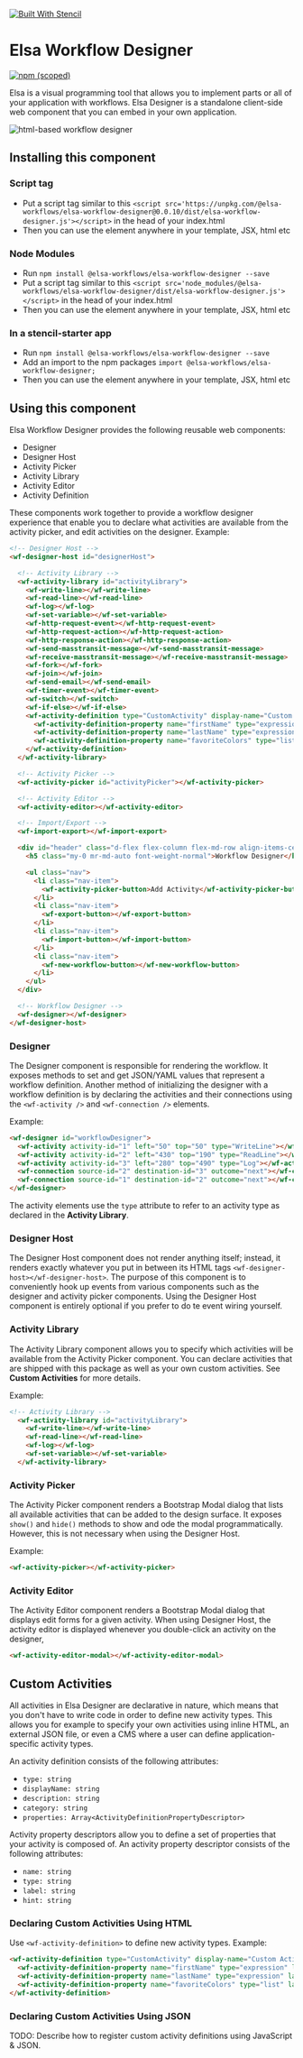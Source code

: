 [![Built With Stencil](https://img.shields.io/badge/-Built%20With%20Stencil-16161d.svg?logo=data%3Aimage%2Fsvg%2Bxml%3Bbase64%2CPD94bWwgdmVyc2lvbj0iMS4wIiBlbmNvZGluZz0idXRmLTgiPz4KPCEtLSBHZW5lcmF0b3I6IEFkb2JlIElsbHVzdHJhdG9yIDE5LjIuMSwgU1ZHIEV4cG9ydCBQbHVnLUluIC4gU1ZHIFZlcnNpb246IDYuMDAgQnVpbGQgMCkgIC0tPgo8c3ZnIHZlcnNpb249IjEuMSIgaWQ9IkxheWVyXzEiIHhtbG5zPSJodHRwOi8vd3d3LnczLm9yZy8yMDAwL3N2ZyIgeG1sbnM6eGxpbms9Imh0dHA6Ly93d3cudzMub3JnLzE5OTkveGxpbmsiIHg9IjBweCIgeT0iMHB4IgoJIHZpZXdCb3g9IjAgMCA1MTIgNTEyIiBzdHlsZT0iZW5hYmxlLWJhY2tncm91bmQ6bmV3IDAgMCA1MTIgNTEyOyIgeG1sOnNwYWNlPSJwcmVzZXJ2ZSI%2BCjxzdHlsZSB0eXBlPSJ0ZXh0L2NzcyI%2BCgkuc3Qwe2ZpbGw6I0ZGRkZGRjt9Cjwvc3R5bGU%2BCjxwYXRoIGNsYXNzPSJzdDAiIGQ9Ik00MjQuNywzNzMuOWMwLDM3LjYtNTUuMSw2OC42LTkyLjcsNjguNkgxODAuNGMtMzcuOSwwLTkyLjctMzAuNy05Mi43LTY4LjZ2LTMuNmgzMzYuOVYzNzMuOXoiLz4KPHBhdGggY2xhc3M9InN0MCIgZD0iTTQyNC43LDI5Mi4xSDE4MC40Yy0zNy42LDAtOTIuNy0zMS05Mi43LTY4LjZ2LTMuNkgzMzJjMzcuNiwwLDkyLjcsMzEsOTIuNyw2OC42VjI5Mi4xeiIvPgo8cGF0aCBjbGFzcz0ic3QwIiBkPSJNNDI0LjcsMTQxLjdIODcuN3YtMy42YzAtMzcuNiw1NC44LTY4LjYsOTIuNy02OC42SDMzMmMzNy45LDAsOTIuNywzMC43LDkyLjcsNjguNlYxNDEuN3oiLz4KPC9zdmc%2BCg%3D%3D&colorA=16161d&style=flat-square)](https://stenciljs.com/)

# Elsa Workflow Designer

[![npm (scoped)](https://img.shields.io/npm/v/@elsa-workflows/elsa-workflow-designer.svg)](https://www.npmjs.com/package/@elsa-workflows/elsa-workflow-designer)

Elsa is a visual programming tool that allows you to implement parts or all of your application with workflows.
Elsa Designer is a standalone client-side web component that you can embed in your own application.

![html-based workflow designer](/doc/workflow-sample-2.png)

## Installing this component

### Script tag

- Put a script tag similar to this `<script src='https://unpkg.com/@elsa-workflows/elsa-workflow-designer@0.0.10/dist/elsa-workflow-designer.js'></script>` in the head of your index.html
- Then you can use the element anywhere in your template, JSX, html etc

### Node Modules
- Run `npm install @elsa-workflows/elsa-workflow-designer --save`
- Put a script tag similar to this `<script src='node_modules/@elsa-workflows/elsa-workflow-designer/dist/elsa-workflow-designer.js'></script>` in the head of your index.html
- Then you can use the element anywhere in your template, JSX, html etc

### In a stencil-starter app
- Run `npm install @elsa-workflows/elsa-workflow-designer --save`
- Add an import to the npm packages `import @elsa-workflows/elsa-workflow-designer;`
- Then you can use the element anywhere in your template, JSX, html etc

## Using this component

Elsa Workflow Designer provides the following reusable web components:

- Designer
- Designer Host
- Activity Picker
- Activity Library
- Activity Editor
- Activity Definition

These components work together to provide a workflow designer experience that enable you to declare what activities are available from the activity picker, and edit activities on the designer.
Example:

```html
<!-- Designer Host -->
<wf-designer-host id="designerHost">

  <!-- Activity Library -->
  <wf-activity-library id="activityLibrary">
    <wf-write-line></wf-write-line>
    <wf-read-line></wf-read-line>
    <wf-log></wf-log>
    <wf-set-variable></wf-set-variable>
    <wf-http-request-event></wf-http-request-event>
    <wf-http-request-action></wf-http-request-action>
    <wf-http-response-action></wf-http-response-action>
    <wf-send-masstransit-message></wf-send-masstransit-message>
    <wf-receive-masstransit-message></wf-receive-masstransit-message>
    <wf-fork></wf-fork>
    <wf-join></wf-join>
    <wf-send-email></wf-send-email>
    <wf-timer-event></wf-timer-event>
    <wf-switch></wf-switch>
    <wf-if-else></wf-if-else>
    <wf-activity-definition type="CustomActivity" display-name="Custom Activity" category="Custom" description="A sample custom activity definition" outcomes="Left, Right">
      <wf-activity-definition-property name="firstName" type="expression" label="First Name" hint="Enter your first name"></wf-activity-definition-property>
      <wf-activity-definition-property name="lastName" type="expression" label="Last Name" hint="Enter your last name"></wf-activity-definition-property>
      <wf-activity-definition-property name="favoriteColors" type="list" label="Favorite Colors" hint="Enter your favorite colors"></wf-activity-definition-property>
    </wf-activity-definition>
  </wf-activity-library>

  <!-- Activity Picker -->
  <wf-activity-picker id="activityPicker"></wf-activity-picker>

  <!-- Activity Editor -->
  <wf-activity-editor></wf-activity-editor>

  <!-- Import/Export -->
  <wf-import-export></wf-import-export>

  <div id="header" class="d-flex flex-column flex-md-row align-items-center p-3 px-md-4 mb-3 bg-dark border-bottom shadow-sm">
    <h5 class="my-0 mr-md-auto font-weight-normal">Workflow Designer</h5>

    <ul class="nav">
      <li class="nav-item">
        <wf-activity-picker-button>Add Activity</wf-activity-picker-button>
      </li>
      <li class="nav-item">
        <wf-export-button></wf-export-button>
      </li>
      <li class="nav-item">
        <wf-import-button></wf-import-button>
      </li>
      <li class="nav-item">
        <wf-new-workflow-button></wf-new-workflow-button>
      </li>
    </ul>
  </div>

  <!-- Workflow Designer -->
  <wf-designer></wf-designer>
</wf-designer-host>
```

### Designer

The Designer component is responsible for rendering the workflow. It exposes methods to set and get JSON/YAML values that represent a workflow definition.
Another method of initializing the designer with a workflow definition is by declaring the activities and their connections using the `<wf-activity />` and `<wf-connection />` elements.

Example:

```html
<wf-designer id="workflowDesigner">
  <wf-activity activity-id="1" left="50" top="50" type="WriteLine"></wf-activity>
  <wf-activity activity-id="2" left="430" top="190" type="ReadLine"></wf-activity>
  <wf-activity activity-id="3" left="280" top="490" type="Log"></wf-activity>
  <wf-connection source-id="2" destination-id="3" outcome="next"></wf-connection>
  <wf-connection source-id="1" destination-id="2" outcome="next"></wf-connection>
</wf-designer>
```

The activity elements use the `type` attribute to refer to an activity type as declared in the **Activity Library**.

### Designer Host

The Designer Host component does not render anything itself; instead, it renders exactly whatever you put in between its HTML tags `<wf-designer-host></wf-designer-host>`.
The purpose of this component is to conveniently  hook up events from various components such as the designer and activity picker components. Using the Designer Host component is entirely optional if you prefer to do te event wiring yourself.

### Activity Library

The Activity Library component allows you to specify which activities will be available from the Activity Picker component. You can declare activities that are shipped with this package as well as your own custom activities. See **Custom Activities** for more details.

Example:

```html
<!-- Activity Library -->
  <wf-activity-library id="activityLibrary">
    <wf-write-line></wf-write-line>
    <wf-read-line></wf-read-line>
    <wf-log></wf-log>
    <wf-set-variable></wf-set-variable>
  </wf-activity-library>
```

### Activity Picker

The Activity Picker component renders a Bootstrap Modal dialog that lists all available activities that can be added to the design surface. It exposes `show()` and `hide()` methods to show and ode the modal programmatically. However, this is not necessary when using the Designer Host.

Example:

```html
<wf-activity-picker></wf-activity-picker>
```

### Activity Editor

The Activity Editor component renders a Bootstrap Modal dialog that displays edit forms for a given activity. When using Designer Host, the activity editor is displayed whenever you double-click an activity on the designer,

```html
<wf-activity-editor-modal></wf-activity-editor-modal>
```

## Custom Activities

All activities in Elsa Designer are declarative in nature, which means that you don't have to write code in order to define new activity types.
This allows you for example to specify your own activities using inline HTML, an external JSON file, or even a CMS where a user can define application-specific activity types.

An activity definition consists of the following attributes:

- `type: string`
- `displayName: string`
- `description: string`
- `category: string`
- `properties: Array<ActivityDefinitionPropertyDescriptor>`

Activity property descriptors allow you to define a set of properties that your activity is composed of.
An activity property descriptor consists  of the following attributes:

- `name: string`
- `type: string`
- `label: string`
- `hint: string`

### Declaring Custom Activities Using HTML

Use `<wf-activity-definition>` to define new activity types. Example:  

```html
<wf-activity-definition type="CustomActivity" display-name="Custom Activity" category="Custom" description="A sample custom activity definition" outcomes="Left, Right">
  <wf-activity-definition-property name="firstName" type="expression" label="First Name" hint="Enter your first name"></wf-activity-definition-property>
  <wf-activity-definition-property name="lastName" type="expression" label="Last Name" hint="Enter your last name"></wf-activity-definition-property>
  <wf-activity-definition-property name="favoriteColors" type="list" label="Favorite Colors" hint="Enter your favorite colors"></wf-activity-definition-property>
</wf-activity-definition>
```

### Declaring Custom Activities Using JSON

TODO: Describe how to register custom activity definitions using JavaScript & JSON.